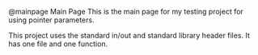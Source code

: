 @mainpage Main Page
This is the main page for my testing project for using pointer parameters.

This project uses the standard in/out and standard library header files. It has one
file and one function.
